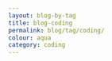 ```yaml
---
layout: blog-by-tag
title: blog-coding
permalink: blog/tag/coding/
colour: aqua
category: coding
---
```

